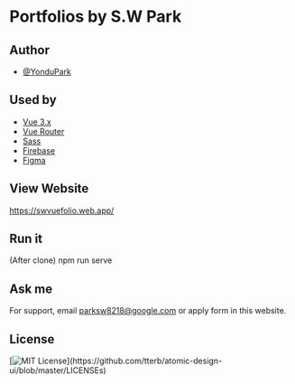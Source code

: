 # Portfolios by S.W Park


## Author

- [@YonduPark](https://github.com/yondupark/vuefolio)

## Used by

 - [Vue 3.x](https://vuejs.org/)
 - [Vue Router](https://router.vuejs.org/)
 - [Sass](https://sass-lang.com/)
 - [Firebase](https://firebase.google.com/)
 - [Figma](https://www.figma.com/)
  
## View Website

https://swvuefolio.web.app/

  
## Run it

(After clone) npm run serve

  
## Ask me

For support, email parksw8218@google.com or apply form in this website.

## License

[![MIT License](https://img.shields.io/apm/l/atomic-design-ui.svg?)](https://github.com/tterb/atomic-design-ui/blob/master/LICENSEs)